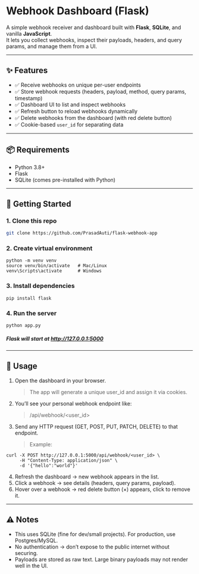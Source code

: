 # Webhook Dashboard (Flask)

A simple webhook receiver and dashboard built with **Flask**, **SQLite**, and vanilla **JavaScript**.  
It lets you collect webhooks, inspect their payloads, headers, and query params, and manage them from a UI.

---

## ✨ Features
- ✅ Receive webhooks on unique per-user endpoints  
- ✅ Store webhook requests (headers, payload, method, query params, timestamp)  
- ✅ Dashboard UI to list and inspect webhooks  
- ✅ Refresh button to reload webhooks dynamically  
- ✅ Delete webhooks from the dashboard (with red delete button)  
- ✅ Cookie-based `user_id` for separating data  

---

## 📦 Requirements

- Python 3.8+
- Flask
- SQLite (comes pre-installed with Python)

---

## 🚀 Getting Started

### 1. Clone this repo
```bash
git clone https://github.com/PrasadAuti/flask-webhook-app
```

### 2. Create virtual environment
```
python -m venv venv
source venv/bin/activate   # Mac/Linux
venv\Scripts\activate      # Windows
```
### 3. Install dependencies
```
pip install flask
```

### 4. Run the server
```
python app.py
```
##### Flask will start at http://127.0.0.1:5000
---

## 📡 Usage
1. Open the dashboard in your browser.
    > The app will generate a unique user_id and assign it via cookies.

2. You’ll see your personal webhook endpoint like:
    > /api/webhook/<user_id>

3. Send any HTTP request (GET, POST, PUT, PATCH, DELETE) to that endpoint. 
    > Example:
```
curl -X POST http://127.0.0.1:5000/api/webhook/<user_id> \
     -H "Content-Type: application/json" \
     -d '{"hello":"world"}'

```
4. Refresh the dashboard → new webhook appears in the list.
5. Click a webhook → see details (headers, query params, payload).
6. Hover over a webhook → red delete button (×) appears, click to remove it.
---

## ⚠️ Notes
- This uses SQLite (fine for dev/small projects). For production, use Postgres/MySQL.
- No authentication → don’t expose to the public internet without securing.
- Payloads are stored as raw text. Large binary payloads may not render well in the UI.

